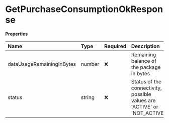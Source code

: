 # GetPurchaseConsumptionOkResponse

**Properties**

| Name                      | Type   | Required | Description                                                              |
| :------------------------ | :----- | :------- | :----------------------------------------------------------------------- |
| dataUsageRemainingInBytes | number | ❌       | Remaining balance of the package in bytes                                |
| status                    | string | ❌       | Status of the connectivity, possible values are 'ACTIVE' or 'NOT_ACTIVE' |
